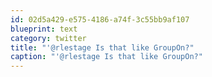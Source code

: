 ```yaml
---
id: 02d5a429-e575-4186-a74f-3c55bb9af107
blueprint: text
category: twitter
title: "'@rlestage Is that like GroupOn?"
caption: "'@rlestage Is that like GroupOn?"
---
```

